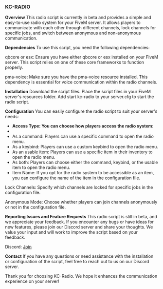 ### KC-RADIO
**Overview**
This radio script is currently in beta and provides a simple and easy-to-use radio system for your FiveM server. It allows players to communicate with each other through different channels, lock channels for specific jobs, and switch between anonymous and non-anonymous communication.

**Dependencies**
To use this script, you need the following dependencies:

qbcore or esx: Ensure you have either qbcore or esx installed on your FiveM server. This script relies on one of these core frameworks to function properly.

pma-voice: Make sure you have the pma-voice resource installed. This dependency is essential for voice communication within the radio channels.

**Installation**
Download the script files.
Place the script files in your FiveM server's resources folder.
Add start kc-radio to your server.cfg to start the radio script.

**Configuration**
You can easily configure the radio script to suit your server's needs:


- **Access Type: You can choose how players access the radio system:**
- 
- As a command: Players can use a specific command to open the radio menu.
- As a keybind: Players can use a custom keybind to open the radio menu.
- As an usable item: Players can use a specific item in their inventory to open the radio menu.
- As both: Players can choose either the command, keybind, or the usable item to open the radio menu.
- Item Name: If you opt for the radio system to be accessible as an item, you can configure the name of the item in the configuration file.

Lock Channels: Specify which channels are locked for specific jobs in the configuration file.

Anonymous Mode: Choose whether players can join channels anonymously or not in the configuration file.


**Reporting Issues and Feature Requests**
This radio script is still in beta, and we appreciate your feedback. If you encounter any bugs or have ideas for new features, please join our Discord server and share your thoughts. We value your input and will work to improve the script based on your feedback.

Discord: [Join](https://discord.gg/vV6vzqNMDB)

**Contact**
If you have any questions or need assistance with the installation or configuration of the script, feel free to reach out to us on our Discord server.

Thank you for choosing KC-Radio. We hope it enhances the communication experience on your server!